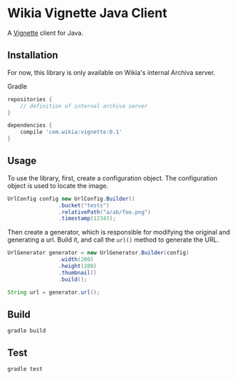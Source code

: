 # Wikia Vignette Java Client

A [Vignette](http://github.com/Wikia/vignette) client for Java.

## Installation
For now, this library is only available on Wikia's internal Archiva server.

Gradle
```groovy
repositories {
    // definition of internal archiva server
}

dependencies {
    compile 'com.wikia:vignette:0.1'
}
```

## Usage

To use the library, first, create a configuration object. The configuration object is used to locate
the image.

```java
UrlConfig config new UrlConfig.Builder()
				.bucket("tests")
				.relativePath("a/ab/foo.png")
				.timestamp(12343);
```

Then create a generator, which is responsible for modifying the original and generating a url.
Build it, and call the `url()` method to generate the URL.

```java
UrlGenerator generator = new UrlGenerator.Builder(config)
				.width(200)
				.height(200)
				.thumbnail()
				.build();

String url = generator.url();
```

## Build

`gradle build`

## Test

`gradle test`
